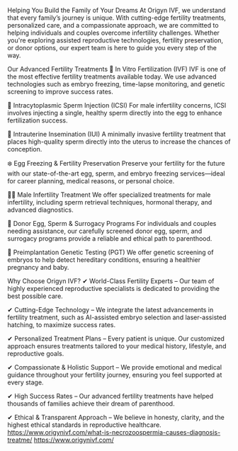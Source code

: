 Helping You Build the Family of Your Dreams
At Origyn IVF, we understand that every family’s journey is unique. With cutting-edge fertility treatments, personalized care, and a compassionate approach, we are committed to helping individuals and couples overcome infertility challenges. Whether you're exploring assisted reproductive technologies, fertility preservation, or donor options, our expert team is here to guide you every step of the way.

Our Advanced Fertility Treatments
🧬 In Vitro Fertilization (IVF)
IVF is one of the most effective fertility treatments available today. We use advanced technologies such as embryo freezing, time-lapse monitoring, and genetic screening to improve success rates.

🔬 Intracytoplasmic Sperm Injection (ICSI)
For male infertility concerns, ICSI involves injecting a single, healthy sperm directly into the egg to enhance fertilization success.

💙 Intrauterine Insemination (IUI)
A minimally invasive fertility treatment that places high-quality sperm directly into the uterus to increase the chances of conception.

❄️ Egg Freezing & Fertility Preservation
Preserve your fertility for the future with our state-of-the-art egg, sperm, and embryo freezing services—ideal for career planning, medical reasons, or personal choice.

👨‍⚕️ Male Infertility Treatment
We offer specialized treatments for male infertility, including sperm retrieval techniques, hormonal therapy, and advanced diagnostics.

👶 Donor Egg, Sperm & Surrogacy Programs
For individuals and couples needing assistance, our carefully screened donor egg, sperm, and surrogacy programs provide a reliable and ethical path to parenthood.

🧪 Preimplantation Genetic Testing (PGT)
We offer genetic screening of embryos to help detect hereditary conditions, ensuring a healthier pregnancy and baby.

Why Choose Origyn IVF?
✔ World-Class Fertility Experts – Our team of highly experienced reproductive specialists is dedicated to providing the best possible care.

✔ Cutting-Edge Technology – We integrate the latest advancements in fertility treatment, such as AI-assisted embryo selection and laser-assisted hatching, to maximize success rates.

✔ Personalized Treatment Plans – Every patient is unique. Our customized approach ensures treatments tailored to your medical history, lifestyle, and reproductive goals.

✔ Compassionate & Holistic Support – We provide emotional and medical guidance throughout your fertility journey, ensuring you feel supported at every stage.

✔ High Success Rates – Our advanced fertility treatments have helped thousands of families achieve their dream of parenthood.

✔ Ethical & Transparent Approach – We believe in honesty, clarity, and the highest ethical standards in reproductive healthcare.
https://www.origynivf.com/what-is-necrozoospermia-causes-diagnosis-treatme/
https://www.origynivf.com/

